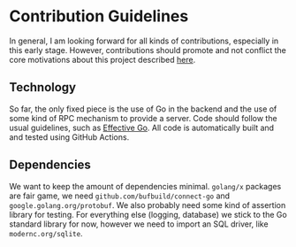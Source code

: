 # Contribution Guidelines

In general, I am looking forward for all kinds of contributions, especially in
this early stage. However, contributions should promote and not conflict the
core motivations about this project described
[here](https://github.com/oxisto/money-gopher#why).

## Technology

So far, the only fixed piece is the use of Go in the backend and the use of some
kind of RPC mechanism to provide a server. Code should follow the usual
guidelines, such as [Effective Go](https://go.dev/doc/effective_go). All code is
automatically built and and tested using GitHub Actions.

## Dependencies

We want to keep the amount of dependencies minimal. `golang/x` packages are fair
game, we need `github.com/bufbuild/connect-go` and `google.golang.org/protobuf`.
We also probably need some kind of assertion library for testing. For everything
else (logging, database) we stick to the Go standard library for now, however we
need to import an SQL driver, like `modernc.org/sqlite`.
